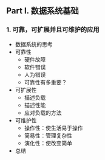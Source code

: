 ## Part I. 数据系统基础
### 1. 可靠，可扩展并且可维护的应用
- 数据系统的思考
- 可靠性
  - 硬件故障
  - 软件错误
  - 人为错误
  - 可靠性有多重要？
- 可扩展性
  - 描述负载
  - 描述性能
  - 应对负载的方法
- 可维护性
  - 操作性：使生活易于操作
  - 简易性：管理复杂性
  - 演化性：使改变简单
- 总结